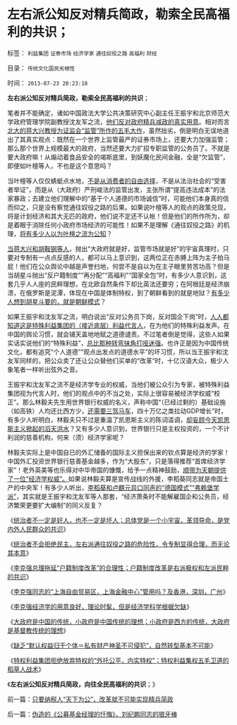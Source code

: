 # 左右派公知反对精兵简政，勒索全民高福利的共识；

标签： `利益集团` `证券市场` `经济学家` `通往奴役之路` `高福利` `财经` 

目录： `传统文化国民劣根性`

时间： `2013-07-23 20:23:18`

**左右派公知反对精兵简政，勒索全民高福利的共识**；

笔者并不能确定，诸如中国政法大学公共决策研究中心副主任王振宇和北京师范大学政府管理学院副教授沈友军之流，[他们反对政府精兵减政的真实用意](../../../2013/7/22/东西方的政治传统和理想，及克鲁格曼的凯恩斯主义.md)。相对而言[北大的蒋大兴教授为证监会“监管”所作的五毛大作](../../../2013/6/5/国产法学教授《自由极权的真正监管》的理论自信.md)，虽然拙劣，倒是明白无误地道出了其真实观点：既然在一个世界上监管最严的证券市场上，还要大力加强监管；那么那个世界上规模最大的政府，当然还要大力扩招专职监管的公务员了。不就是要大政府嘛！从煽动着食品安全的竭斯底里，到妖魔化民间金融，全是“欠监管”，即便如叶檀等人，不也是这个意思吗？

当叶檀等人仅仅蜻蜓点水地，[不是从消费者的自由选择](../../../2011/7/5/民主是消费者的钞票买出来的；乳业实播《通往奴役之路》.md)，不是从法治社会的“受害者举证”，而是从（大政府）严刑峻法的监管出发，主张所谓“提高违法成本”的法家暴政；去建立他们理解中的“基于个人道德的市场诚信”时，可能他们本身真的信而仰之，只是没有察觉通往奴役之路的后果。如果说叶檀等人的观点的政策兑现，将是计划经济和其大无匹的政府，他们说不定还不认帐！但是他们的所作所为，却是着眼于消除任何小政府市场经济的可能性！如果不是理解《通往奴役之路》的机理，[将有多少人以为叶檀之流为公知](../../../2013/7/19/自由放任和政府监管的各自前提，兼谈薛兆丰与叶檀的共识.md)？

[当蒋大兴和胡鞍钢等人](../../../2013/7/20/统治者不会拒绝民主，但通往奴役之路的可能性极大.md)，抛出“大政府就是好，监管市场就是好”的宇宙真理时，只要对专制有一点点反感的人，都可以马上意识到，这两位正在赤膊上阵为主子拍马屁！他们在公众舆论中越是声誉扫地，何尝不是自以为在主子眼里劳苦功高？但是当胡星斗抛出“反户籍制度”“再分配”“高福利”“国家全包”时，有多少人意识到，这套几乎人人座的民粹理想，在北欧自然条件下却比英法还要穷；在阿根廷是经济崩溃，在俄罗斯是泥潭，体现在中国是体制特权，到了朝鲜看到的就是地狱？[有多少人想到胡星斗要的，就是朝鲜模式](../../../2013/7/20/“拖延户籍制度改革”的合理性，“户籍制度改革”岂止无红利！.md)？

如果王振宇和沈友军之流，明白说出“反对公务员下岗，反对国企下岗”时，[人人都知道这是特殊利益集团的（接近底层）利益代言人](../../../2012/6/3/工团主义是垄断企业对中小企业的“阶级斗争”.md)，在为他们的特殊利益发声。在中国的舆论习惯，就会铺天盖地地赋之道德谴责。不过笔者倒是觉得，这些人如果实话实说他们的“特殊利益”，[总比那种转弯抹角打哑迷强](../../../2009/5/5/假装无私！专业化打哑迷诡辩的中国式专家.md)。也许正是因为中国传统文化，都有追究“个人道德”“观点出发点的道德水平”的坏习惯，所以当王振宇和沈友军同样的，把公众卖了还让公众替他们买单的“改革”时，十亿汉语大众，极少人象笔者一样听出弦外之音。

王振宇和沈友军之流不是经济学专业的权威，当他们被公众引为专家，被特殊利益集团视为代言人时，他们的观点中的不当之处，实际上很容易被经济学权威“校正”。那么林毅夫先生用世界银行权威的名义，声称中国“（已经过剩的）基础设施（如高铁）人均还比西方少，[还需要三驾马车](../../../2012/5/27/三驾马车没有拉动过增长,“唱衰中国”的可能是真相.md)，四十万亿之类拉动GDP增长”时，有多少人听明白，林毅夫只不过是重温了凯恩斯主义的陈词滥调，[却妄顾今天凯恩斯主义掀起的滔天洪水](../../../2013/4/10/“得过且过，那管日后洪水滔天”是中国社会的共识；.md)？又有多少人意识到，世界银行只是主权投资的，一个不计利润的慈善机构，何来（须）经济学家呢？

林毅夫实际上是中国自已的外汇储备的国际主义担保出来的钦点算是经济的学家！中国外汇投资世界银行慈善基金越多，作为“大股东”，只是落得推荐“首席经济学家”！老外英美等也乐得对中华帝国的慷慨，给予一点精神鼓励，[顺带为天朝提供了一位“经济学权威”。](../../../2009/12/15/最要不得权威的经济学和权威的政治经济学.md)如果说林毅夫算是宣传战线的外援，李稻葵同志就是帝国土产的中央军！有多少人听出，[李稻葵和卢麒元异口同声的“德国模式”“弗赖堡学派”](../../../2013/3/11/德国化的细节理性主义和李稻葵政委的弗赖堡学派.md)，其实就是王振宇和沈友军等人那套，“经济萧条时不能解雇国企和公务员，经济繁荣更要扩大编制”的同义反复？

《[统治者不一定是好人，也不一定是坏人；总体党是一个小宇宙，革领导命，是党内外人民群众的共识](../../../2013/7/19/咱国公知“五四革命思想”的不完全进化.md)》

《[统治者不会拒绝民主，左右派通往奴役之路的危险性，令专制显得合理，而无论其本意](../../../2013/7/20/统治者不会拒绝民主，但通往奴役之路的可能性极大.md)》

《[李克强总理拖延“户籍制度改革”的合理性；户籍制度改革是右派极权和左派民粹的共识](../../../2013/7/20/“拖延户籍制度改革”的合理性，“户籍制度改革”岂止无红利！.md)》

《[李克强同志的“上海自由贸易区，上海金融中心”管用吗？及香港，深圳，广州](../../../2013/7/21/上海自由贸易区未必如愿，香港上海深圳的百年兴衰规律；.md)》

《[李克强经济学的用意良好，理论时髦，但是经济学科学根据欠缺](../../../2013/7/21/中央改革意愿不必担心及值得担心方方面面.md)》

《[大政府是中国的传统，小政府是中国传统的理想；小政府是西方的传统，大政府是基督教传统的理想](../../../2013/7/22/东西方的政治传统和理想，及克鲁格曼的凯恩斯主义.md)》

《[缺乏“默认权益归于个体＝私有财产神圣不可侵犯”，自然转型基本不可能](../../../2013/7/23/传统哲学可以歪曲一切事实，将自然转型重新扭向传统体制；.md)》

《[特权利益集团拒绝放弃特权的“外托公平，内实特权”；特权利益集权五毛卫道的稻草人战术](../../../2013/7/23/只要纳税人“天下为公”，改革就不可能实现精兵简政.md)》

《**左右派公知反对精兵简政，向往全民高福利的共识**；》



前一篇：[只要纳税人“天下为公”，改革就不可能实现精兵简政](../../../2013/7/23/只要纳税人“天下为公”，改革就不可能实现精兵简政.md)

后一篇：[伪造的《公募基金经理的忏悔》，刘纪鹏同志的狼牙棒](../../../2013/7/23/伪造的《公募基金经理的忏悔》，刘纪鹏同志的狼牙棒.md)